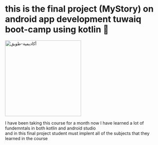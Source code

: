 <h1> this is the final project (MyStory) on
android app development tuwaiq boot-camp using kotlin 📲 </h1>
<img width="250" alt="أكاديمية-طويق" src="https://user-images.githubusercontent.com/77029890/190995404-f7c589a2-17b7-4340-bc9d-02b5461ba2de.png">

 I have been taking this course for a month now I have learned a lot of fundemntals in both kotlin and android studio <br>and in this final project student must implent all of the subjects that they learned in the course  
<br>

